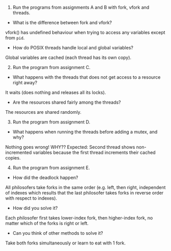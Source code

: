 1. Run the programs from assignments A and B with fork, vfork and threads.

- What is the difference between fork and vfork?

vfork() has undefined behaviour when trying to access any variables except from `pid`.

- How do POSIX threads handle local and global variables?

Global variables are cached (each thread has its own copy). 


2. Run the program from assignment C.

- What happens with the threads that does not get access to a resource right away?

It waits (does nothing and releases all its locks).

- Are the resources shared fairly among the threads?

The resources are shared randomly.

3. Run the program from assignment D.

- What happens when running the threads before adding a mutex, and why?

Nothing goes wrong! WHY??
Expected: Second thread shows non-incremented variables because the first thread increments their cached copies. 

4. Run the program from assignment E.

- How did the deadlock happen?

All philosofers take forks in the same order (e.g. left, then right, independent of indexes which results that the last philosofer takes forks in reverse order with respect to indexes).

- How did you solve it?

Each philosofer first takes lower-index fork, then higher-index fork, no matter which of the forks is right or left.

- Can you think of other methods to solve it?

Take both forks simultaneously or learn to eat with 1 fork.
